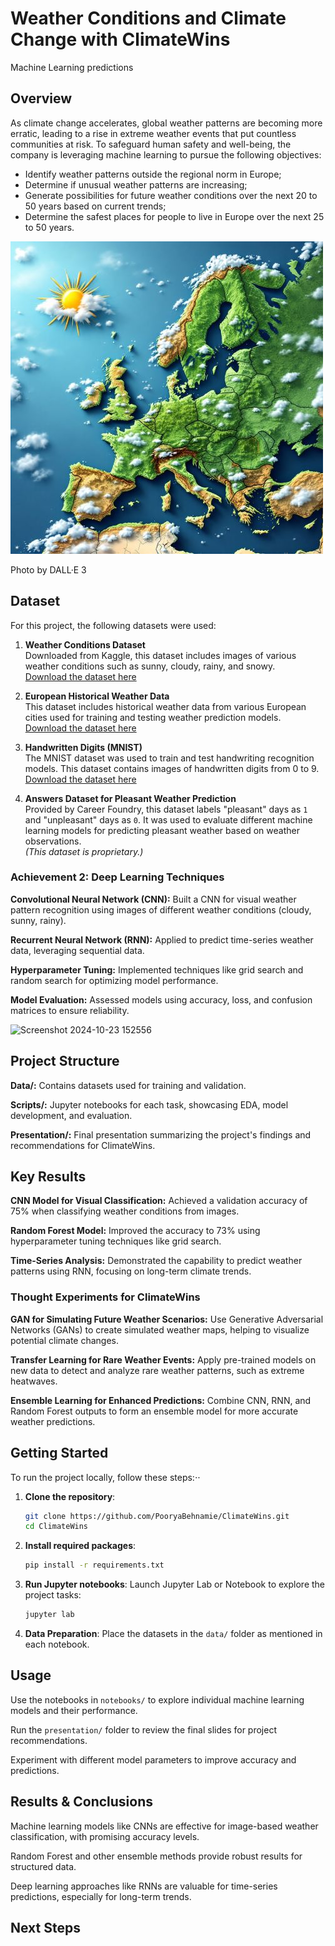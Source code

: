 # **Weather Conditions and Climate Change with ClimateWins**
Machine Learning predictions

## **Overview**
As climate change accelerates, global weather patterns are becoming more erratic, leading to a rise in extreme weather events that put countless communities at risk.
To safeguard human safety and well-being, the company is leveraging machine learning to pursue the following objectives:
* Identify weather patterns outside the regional norm in Europe;
* Determine if unusual weather patterns are increasing;
* Generate possibilities for future weather conditions over the next 20 to 50 years based on current trends;
* Determine the safest places for people to live in Europe over the next 25 to 50 years.

![Euro](Pics/Europe-sm.jpg)

Photo by DALL·E 3

## **Dataset**

For this project, the following datasets were used:

1. **Weather Conditions Dataset**  
   Downloaded from Kaggle, this dataset includes images of various weather conditions such as sunny, cloudy, rainy, and snowy.  
   [Download the dataset here](https://www.kaggle.com/datasets/pratik2901/multiclass-weather-dataset)

2. **European Historical Weather Data**  
   This dataset includes historical weather data from various European cities used for training and testing weather prediction models.  
   [Download the dataset here](https://s3.amazonaws.com/coach-courses-us/public/courses/da-spec-ml/Scripts/A1/Dataset-weather-prediction-dataset-processed.csv)

3. **Handwritten Digits (MNIST)**  
   The MNIST dataset was used to train and test handwriting recognition models. This dataset contains images of handwritten digits from 0 to 9.  
   [Download the dataset here](https://en.wikipedia.org/wiki/MNIST_database)

4. **Answers Dataset for Pleasant Weather Prediction**  
   Provided by Career Foundry, this dataset labels "pleasant" days as `1` and "unpleasant" days as `0`. It was used to evaluate different machine      learning models for predicting pleasant weather based on weather observations.  
   *(This dataset is proprietary.)*

### **Achievement 2: Deep Learning Techniques**

**Convolutional Neural Network (CNN):** Built a CNN for visual weather pattern recognition using images of different weather conditions (cloudy, sunny, rainy).

**Recurrent Neural Network (RNN):** Applied to predict time-series weather data, leveraging sequential data.

**Hyperparameter Tuning:** Implemented techniques like grid search and random search for optimizing model performance.

**Model Evaluation:** Assessed models using accuracy, loss, and confusion matrices to ensure reliability.


![Screenshot 2024-10-23 152556](https://github.com/user-attachments/assets/d6d96b93-dd24-4934-b9bb-9251ba4e75f6)

## **Project Structure**

**Data/:** Contains datasets used for training and validation.

**Scripts/:** Jupyter notebooks for each task, showcasing EDA, model development, and evaluation.

**Presentation/:** Final presentation summarizing the project's findings and recommendations for ClimateWins.



## Key Results

**CNN Model for Visual Classification:** Achieved a validation accuracy of 75% when classifying weather conditions from images.

**Random Forest Model:** Improved the accuracy to 73% using hyperparameter tuning techniques like grid search.

**Time-Series Analysis:** Demonstrated the capability to predict weather patterns using RNN, focusing on long-term climate trends.


### Thought Experiments for ClimateWins

**GAN for Simulating Future Weather Scenarios:** Use Generative Adversarial Networks (GANs) to create simulated weather maps, helping to visualize potential climate changes.

**Transfer Learning for Rare Weather Events:** Apply pre-trained models on new data to detect and analyze rare weather patterns, such as extreme heatwaves.

**Ensemble Learning for Enhanced Predictions:** Combine CNN, RNN, and Random Forest outputs to form an ensemble model for more accurate weather predictions.


## **Getting Started**
To run the project locally, follow these steps:⋅⋅


1. **Clone the repository**:

    ```bash
    git clone https://github.com/PooryaBehnamie/ClimateWins.git
    cd ClimateWins
    ```

2. **Install required packages**:

    ```bash
    pip install -r requirements.txt
    ```

3. **Run Jupyter notebooks**: Launch Jupyter Lab or Notebook to explore the project tasks:

    ```bash
    jupyter lab
    ```

4. **Data Preparation**: Place the datasets in the `data/` folder as mentioned in each notebook.


## **Usage**
Use the notebooks in `notebooks/` to explore individual machine learning models and their performance.

Run the `presentation/` folder to review the final slides for project recommendations.

Experiment with different model parameters to improve accuracy and predictions.



## **Results & Conclusions**
Machine learning models like CNNs are effective for image-based weather classification, with promising accuracy levels.

Random Forest and other ensemble methods provide robust results for structured data.

Deep learning approaches like RNNs are valuable for time-series predictions, especially for long-term trends.


## Next Steps
